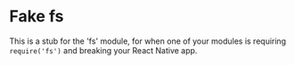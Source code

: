 # Fake fs

This is a stub for the 'fs' module, for when one of your modules is requiring `require('fs')` and breaking your React Native app.
